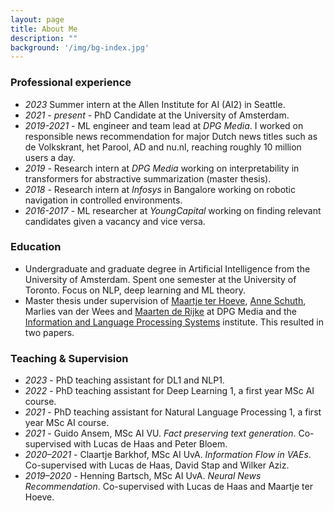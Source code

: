 ```yaml
---
layout: page
title: About Me
description: ""
background: '/img/bg-index.jpg'
---
```


### Professional experience
- *2023* Summer intern at the Allen Institute for AI (AI2) in Seattle.
- *2021 - present -* PhD Candidate at the University of Amsterdam.
- *2019-2021 -* ML engineer and team lead at *DPG Media*. I worked on responsible news recommendation for major Dutch news titles such as de Volkskrant, het Parool, AD and nu.nl, reaching roughly 10 million users a day.
- *2019 -* Research intern at *DPG Media* working on interpretability in transformers for abstractive summarization (master thesis).
- *2018 -* Research intern at *Infosys* in Bangalore working on robotic navigation in controlled environments.  
- *2016-2017 -* ML researcher at *YoungCapital* working on finding relevant candidates given a vacancy and vice versa.

### Education 
- Undergraduate and graduate degree in Artificial Intelligence from the University of Amsterdam. Spent one semester at the University of Toronto. Focus on NLP, deep learning and ML theory.
- Master thesis under supervision of [Maartje ter Hoeve](https://maartjeth.github.io/), [Anne Schuth](https://www.anneschuth.nl/), Marlies van der Wees and [Maarten de Rijke](https://staff.fnwi.uva.nl/m.derijke/) at DPG Media and the [Information and Language Processing Systems](https://ilps.science.uva.nl/) institute. This resulted in two papers.

### Teaching & Supervision
- *2023* - PhD teaching assistant for DL1 and NLP1.
- *2022* - PhD teaching assistant for Deep Learning 1, a first year MSc AI course.
- *2021* - PhD teaching assistant for Natural Language Processing 1, a first year MSc AI course.
- *2021* - Guido Ansem, MSc AI VU. *Fact preserving text generation*. Co-supervised with Lucas de Haas and Peter Bloem.
- *2020–2021* - Claartje Barkhof, MSc AI UvA. *Information Flow in VAEs*. Co-supervised with Lucas de Haas, David Stap and Wilker Aziz.
- *2019–2020* - Henning Bartsch, MSc AI UvA. *Neural News Recommendation*. Co-supervised with Lucas de Haas and Maartje ter Hoeve.